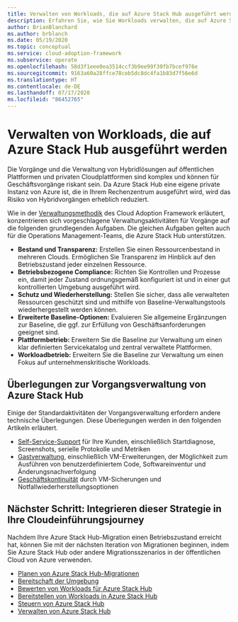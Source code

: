 ```yaml
---
title: Verwalten von Workloads, die auf Azure Stack Hub ausgeführt werden
description: Erfahren Sie, wie Sie Workloads verwalten, die auf Azure Stack Hub ausgeführt werden.
author: BrianBlanchard
ms.author: brblanch
ms.date: 05/19/2020
ms.topic: conceptual
ms.service: cloud-adoption-framework
ms.subservice: operate
ms.openlocfilehash: 58d3f1eee0ea3514ccf3b9ee99f30fb7bcef978e
ms.sourcegitcommit: 9163a60a28ffce78ceb5dc8dc4fa1b83d7f56e6d
ms.translationtype: HT
ms.contentlocale: de-DE
ms.lasthandoff: 07/17/2020
ms.locfileid: "86452765"
---
```

# <a name="manage-workloads-running-on-azure-stack-hub"></a>Verwalten von Workloads, die auf Azure Stack Hub ausgeführt werden

Die Vorgänge und die Verwaltung von Hybridlösungen auf öffentlichen Plattformen und privaten Cloudplattformen sind komplex und können für Geschäftsvorgänge riskant sein. Da Azure Stack Hub eine eigene private Instanz von Azure ist, die in Ihrem Rechenzentrum ausgeführt wird, wird das Risiko von Hybridvorgängen erheblich reduziert.

Wie in der [Verwaltungsmethodik](../../manage/index.md) des Cloud Adoption Framework erläutert, konzentrieren sich vorgeschlagene Verwaltungsaktivitäten für Vorgänge auf die folgenden grundlegenden Aufgaben. Die gleichen Aufgaben gelten auch für die Operations Management-Teams, die Azure Stack Hub unterstützen.

- **Bestand und Transparenz:** Erstellen Sie einen Ressourcenbestand in mehreren Clouds. Ermöglichen Sie Transparenz im Hinblick auf den Betriebszustand jeder einzelnen Ressource.
- **Betriebsbezogene Compliance:** Richten Sie Kontrollen und Prozesse ein, damit jeder Zustand ordnungsgemäß konfiguriert ist und in einer gut kontrollierten Umgebung ausgeführt wird.
- **Schutz und Wiederherstellung:** Stellen Sie sicher, dass alle verwalteten Ressourcen geschützt sind und mithilfe von Baseline-Verwaltungstools wiederhergestellt werden können.
- **Erweiterte Baseline-Optionen:** Evaluieren Sie allgemeine Ergänzungen zur Baseline, die ggf. zur Erfüllung von Geschäftsanforderungen geeignet sind.
- **Plattformbetrieb:** Erweitern Sie die Baseline zur Verwaltung um einen klar definierten Servicekatalog und zentral verwaltete Plattformen.
- **Workloadbetrieb:** Erweitern Sie die Baseline zur Verwaltung um einen Fokus auf unternehmenskritische Workloads.

## <a name="azure-stack-hub-operations-management-considerations"></a>Überlegungen zur Vorgangsverwaltung von Azure Stack Hub

Einige der Standardaktivitäten der Vorgangsverwaltung erfordern andere technische Überlegungen. Diese Überlegungen werden in den folgenden Artikeln erläutert.

- [Self-Service-Support](https://azure.microsoft.com/blog/azure-stack-iaas-part-five/) für Ihre Kunden, einschließlich Startdiagnose, Screenshots, serielle Protokolle und Metriken
- [Gastverwaltung](https://azure.microsoft.com/blog/azure-stack-iaas-part-one/), einschließlich VM-Erweiterungen, der Möglichkeit zum Ausführen von benutzerdefiniertem Code, Softwareinventur und Änderungsnachverfolgung
- [Geschäftskontinuität](https://azure.microsoft.com/blog/azure-stack-iaas-part-four/) durch VM-Sicherungen und Notfallwiederherstellungsoptionen

## <a name="next-step-integrate-this-strategy-into-your-cloud-adoption-journey"></a>Nächster Schritt: Integrieren dieser Strategie in Ihre Cloudeinführungsjourney

Nachdem Ihre Azure Stack Hub-Migration einen Betriebszustand erreicht hat, können Sie mit der nächsten Iteration von Migrationen beginnen, indem Sie Azure Stack Hub oder andere Migrationsszenarios in der öffentlichen Cloud von Azure verwenden.

- [Planen von Azure Stack Hub-Migrationen](./plan.md)
- [Bereitschaft der Umgebung](./ready.md)
- [Bewerten von Workloads für Azure Stack Hub](./migrate-assess.md)
- [Bereitstellen von Workloads in Azure Stack Hub](./migrate-deploy.md)
- [Steuern von Azure Stack Hub](./govern.md)
- [Verwalten von Azure Stack Hub](./manage.md)
